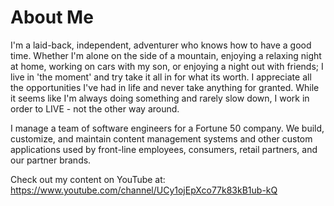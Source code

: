 # About Me

I'm a laid-back, independent, adventurer who knows how to have a good time. Whether I'm alone on the side of a mountain, enjoying a relaxing night at home, working on cars with my son, or enjoying a night out with friends; I live in 'the moment' and try take it all in for what its worth. I appreciate all the opportunities I've had in life and never take anything for granted. While it seems like I'm always doing something and rarely slow down, I work in order to LIVE - not the other way around.

I manage a team of software engineers for a Fortune 50 company.  We build, customize, and maintain content management systems and other custom applications used by front-line employees, consumers, retail partners, and our partner brands.

Check out my content on YouTube at: https://www.youtube.com/channel/UCy1ojEpXco77k83kB1ub-kQ
